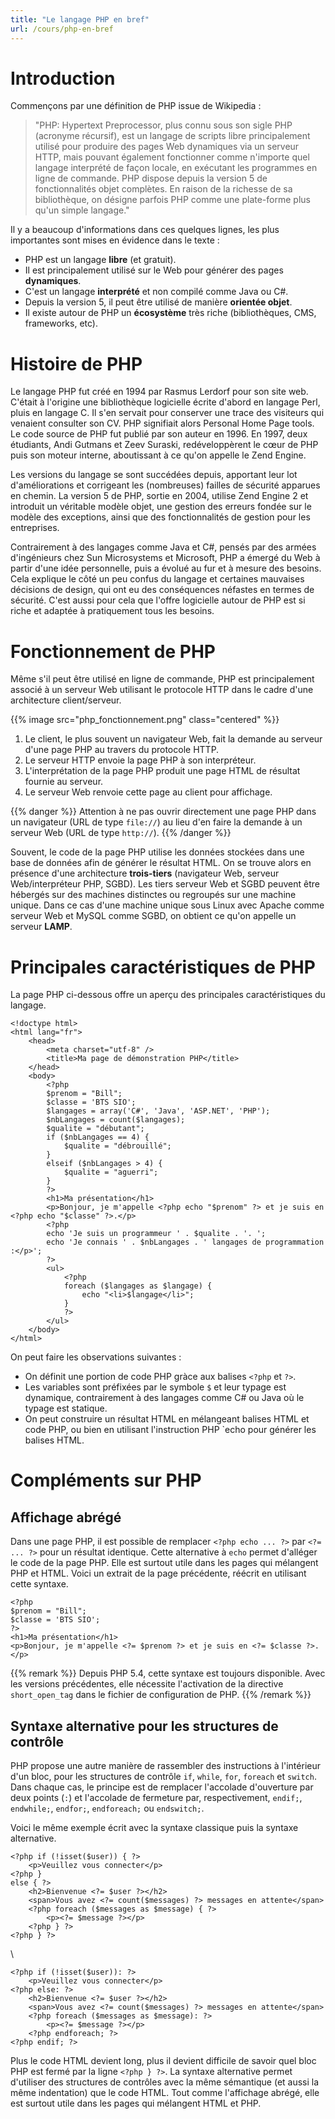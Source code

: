 ```yaml
---
title: "Le langage PHP en bref"
url: /cours/php-en-bref
---
```


# Introduction

Commençons par une définition de PHP issue de Wikipedia :

> "PHP: Hypertext Preprocessor, plus connu sous son sigle PHP (acronyme récursif), est un langage de scripts libre principalement utilisé pour produire des pages Web dynamiques via un serveur HTTP, mais pouvant également fonctionner comme n'importe quel langage interprété de façon locale, en exécutant les programmes en ligne de commande. PHP dispose depuis la version 5 de fonctionnalités objet complètes. En raison de la richesse de sa bibliothèque, on désigne parfois PHP comme une plate-forme plus qu'un simple langage."

Il y a beaucoup d'informations dans ces quelques lignes, les plus importantes sont mises en évidence dans le texte :

* PHP est un langage **libre** (et gratuit).
* Il est principalement utilisé sur le Web pour générer des pages **dynamiques**.
* C'est un langage **interprété** et non compilé comme Java ou C#.
* Depuis la version 5, il peut être utilisé de manière **orientée objet**.
* Il existe autour de PHP un **écosystème** très riche (bibliothèques, CMS, frameworks, etc).

# Histoire de PHP

Le langage PHP fut créé en 1994 par Rasmus Lerdorf pour son site web. C'était à l'origine une bibliothèque logicielle écrite d'abord en langage Perl, pluis en langage C. Il s'en servait pour conserver une trace des visiteurs qui venaient consulter son CV. PHP signifiait alors Personal Home Page tools. Le code source de PHP fut publié par son auteur en 1996. En 1997, deux étudiants, Andi Gutmans et Zeev Suraski, redéveloppèrent le cœur de PHP puis son moteur interne, aboutissant à ce qu'on appelle le Zend Engine.

Les versions du langage se sont succédées depuis, apportant leur lot d'améliorations et corrigeant les (nombreuses) failles de sécurité apparues en chemin. La version 5 de PHP, sortie en 2004, utilise Zend Engine 2 et introduit un véritable modèle objet, une gestion des erreurs fondée sur le modèle des exceptions, ainsi que des fonctionnalités de gestion pour les entreprises.

Contrairement à des langages comme Java et C#, pensés par des armées d'ingénieurs chez Sun Microsystems et Microsoft, PHP a émergé du Web à partir d'une idée personnelle, puis a évolué au fur et à mesure des besoins. Cela explique le côté un peu confus du langage et certaines mauvaises décisions de design, qui ont eu des conséquences néfastes en termes de sécurité. C'est aussi pour cela que l'offre logicielle autour de PHP est si riche et adaptée à pratiquement tous les besoins.

# Fonctionnement de PHP

Même s'il peut être utilisé en ligne de commande, PHP est principalement associé à un serveur Web utilisant le protocole HTTP dans le cadre d'une architecture client/serveur.

{{% image src="php_fonctionnement.png" class="centered" %}}

1. Le client, le plus souvent un navigateur Web, fait la demande au serveur d'une page PHP au travers du protocole HTTP.
2. Le serveur HTTP envoie la page PHP à son interpréteur.
3. L'interprétation de la page PHP produit une page HTML de résultat fournie au serveur.
4. Le serveur Web renvoie cette page au client pour affichage.

{{% danger %}}
Attention à ne pas ouvrir directement une page PHP dans un navigateur (URL de type `file://`) au lieu d'en faire la demande à un serveur Web (URL de type `http://`).
{{% /danger %}}

Souvent, le code de la page PHP utilise les données stockées dans une base de données afin de générer le résultat HTML. On se trouve alors en présence d'une architecture **trois-tiers** (navigateur Web, serveur Web/interpréteur PHP, SGBD). Les tiers serveur Web et SGBD peuvent être hébergés sur des machines distinctes ou regroupés sur une machine unique. Dans ce cas d'une machine unique sous Linux avec Apache comme serveur Web et MySQL comme SGBD, on obtient ce qu'on appelle un serveur **LAMP**.

# Principales caractéristiques de PHP

La page PHP ci-dessous offre un aperçu des principales caractéristiques du langage.

    <!doctype html>
    <html lang="fr">
        <head>
            <meta charset="utf-8" />
            <title>Ma page de démonstration PHP</title>
        </head>
        <body>
            <?php
            $prenom = "Bill";
            $classe = 'BTS SIO';
            $langages = array('C#', 'Java', 'ASP.NET', 'PHP');
            $nbLangages = count($langages);
            $qualite = "débutant";
            if ($nbLangages == 4) {
                $qualite = "débrouillé";
            }
            elseif ($nbLangages > 4) {
                $qualite = "aguerri";
            }
            ?>
            <h1>Ma présentation</h1>
            <p>Bonjour, je m'appelle <?php echo "$prenom" ?> et je suis en <?php echo "$classe" ?>.</p>
            <?php
            echo 'Je suis un programmeur ' . $qualite . '. ';
            echo 'Je connais ' . $nbLangages . ' langages de programmation :</p>';
            ?>
            <ul>
                <?php
                foreach ($langages as $langage) {
                    echo "<li>$langage</li>";
                }
                ?>
            </ul>
        </body>
    </html>

On peut faire les observations suivantes :

* On définit une portion de code PHP gràce aux balises `<?php` et `?>`.
* Les variables sont préfixées par le symbole `$` et leur typage est dynamique, contrairement à des langages comme C# ou Java où le typage est statique.
* On peut construire un résultat HTML en mélangeant balises HTML et code PHP, ou bien en utilisant l'instruction PHP `echo pour générer les balises HTML.

# Compléments sur PHP

## Affichage abrégé

Dans une page PHP, il est possible de remplacer `<?php echo ... ?>` par `<?= ... ?>` pour un résultat identique. Cette alternative à `echo` permet d'alléger le code de la page PHP. Elle est surtout utile dans les pages qui mélangent PHP et HTML. Voici un extrait de la page précédente, réécrit en utilisant cette syntaxe.

    <?php
    $prenom = "Bill";
    $classe = 'BTS SIO';
    ?>
    <h1>Ma présentation</h1>
    <p>Bonjour, je m'appelle <?= $prenom ?> et je suis en <?= $classe ?>.</p>

{{% remark %}}
Depuis PHP 5.4, cette syntaxe est toujours disponible. Avec les versions précédentes, elle nécessite l'activation de la directive `short_open_tag` dans le fichier de configuration de PHP.
{{% /remark %}}

## Syntaxe alternative pour les structures de contrôle

PHP propose une autre manière de rassembler des instructions à l'intérieur d'un bloc, pour les structures de contrôle `if`, `while`, `for`, `foreach` et `switch`. Dans chaque cas, le principe est de remplacer l'accolade d'ouverture par deux points (`:`) et l'accolade de fermeture par, respectivement, `endif;`, `endwhile;`, `endfor;`, `endforeach;` ou `endswitch;`.

Voici le même exemple écrit avec la syntaxe classique puis la syntaxe alternative.

    <?php if (!isset($user)) { ?>
        <p>Veuillez vous connecter</p>
    <?php }
    else { ?>
        <h2>Bienvenue <?= $user ?></h2>
        <span>Vous avez <?= count($messages) ?> messages en attente</span>
        <?php foreach ($messages as $message) { ?>
            <p><?= $message ?></p>
        <?php } ?>
    <?php } ?>

\

    <?php if (!isset($user)): ?>
        <p>Veuillez vous connecter</p>
    <?php else: ?>
        <h2>Bienvenue <?= $user ?></h2>
        <span>Vous avez <?= count($messages) ?> messages en attente</span>
        <?php foreach ($messages as $message): ?>
            <p><?= $message ?></p>
        <?php endforeach; ?>
    <?php endif; ?>

Plus le code HTML devient long, plus il devient difficile de savoir quel bloc PHP est fermé par la ligne `<?php } ?>`. La syntaxe alternative permet d'utiliser des structures de contrôles avec la même sémantique (et aussi la même indentation) que le code HTML. Tout comme l'affichage abrégé, elle est surtout utile dans les pages qui mélangent HTML et PHP.
